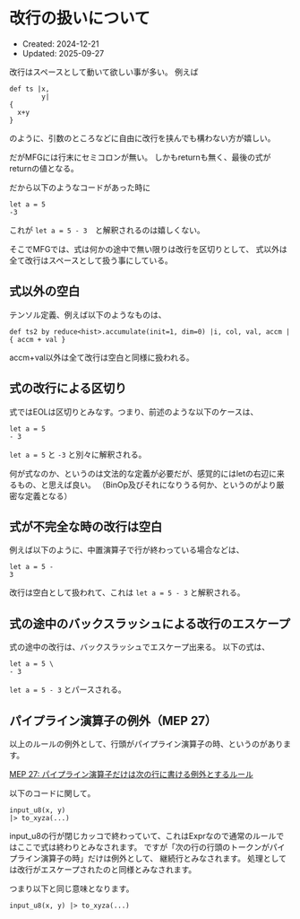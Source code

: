 # 改行の扱いについて

- Created: 2024-12-21
- Updated: 2025-09-27

改行はスペースとして動いて欲しい事が多い。
例えば

```
def ts |x,
        y|
{
  x+y
}
```

のように、引数のところなどに自由に改行を挟んでも構わない方が嬉しい。

だがMFGには行末にセミコロンが無い。
しかもreturnも無く、最後の式がreturnの値となる。

だから以下のようなコードがあった時に

```
let a = 5
-3
```

これが `let a = 5 - 3`　と解釈されるのは嬉しくない。

そこでMFGでは、式は何かの途中で無い限りは改行を区切りとして、
式以外は全て改行はスペースとして扱う事にしている。

## 式以外の空白

テンソル定義、例えば以下のようなものは、

```
def ts2 by reduce<hist>.accumulate(init=1, dim=0) |i, col, val, accm | { accm + val }
```

accm+val以外は全て改行は空白と同様に扱われる。

## 式の改行による区切り

式ではEOLは区切りとみなす。つまり、前述のような以下のケースは、

```
let a = 5
- 3
```

`let a = 5` と `-3` と別々に解釈される。

何が式なのか、というのは文法的な定義が必要だが、感覚的にはletの右辺に来るもの、と思えば良い。
（BinOp及びそれになりうる何か、というのがより厳密な定義となる）

## 式が不完全な時の改行は空白

例えば以下のように、中置演算子で行が終わっている場合などは、

```
let a = 5 -
3
```

改行は空白として扱われて、これは `let a = 5 - 3` と解釈される。

## 式の途中のバックスラッシュによる改行のエスケープ

式の途中の改行は、バックスラッシュでエスケープ出来る。
以下の式は、

```
let a = 5 \
- 3
```

`let a = 5 - 3` とパースされる。

## パイプライン演算子の例外（MEP 27）

以上のルールの例外として、行頭がパイプライン演算子の時、というのがあります。

[MEP 27: パイプライン演算子だけは次の行に書ける例外とするルール](../MEP/27.md)

以下のコードに関して。

```
input_u8(x, y)
|> to_xyza(...)
```

input_u8の行が閉じカッコで終わっていて、これはExprなので通常のルールではここで式は終わりとみなされます。
ですが「次の行の行頭のトークンがパイプライン演算子の時」だけは例外として、
継続行とみなされます。
処理としては改行がエスケープされたのと同様とみなされます。

つまり以下と同じ意味となります。

```
input_u8(x, y) |> to_xyza(...)
```